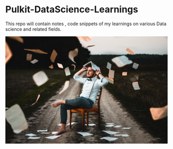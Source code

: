 # Pulkit-DataScience-Learnings
This repo will contain notes , code snippets of my learnings on various Data science and related fields.

![alt text](https://github.com/pulkitmehtawork/Pulkit-DataScience-Learnings/blob/main/learning.jpg)
